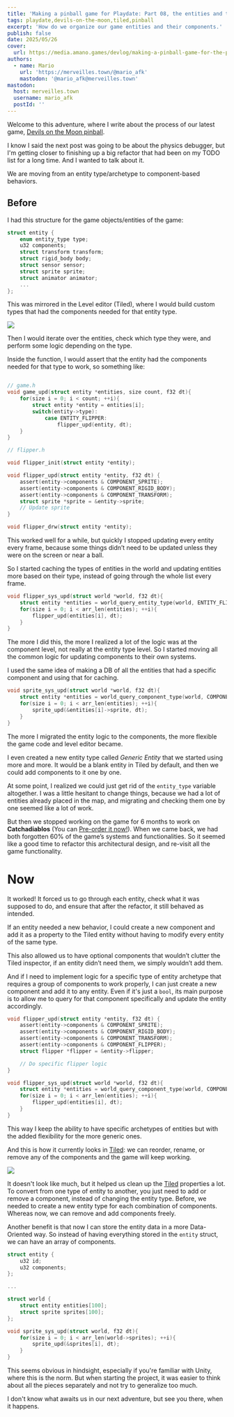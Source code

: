 ```yaml
---
title: 'Making a pinball game for Playdate: Part 08, the entities and their components'
tags: playdate,devils-on-the-moon,tiled,pinball
excerpt: 'How do we organize our game entities and their components.'
publish: false
date: 2025/05/26
cover:
  url: https://media.amano.games/devlog/making-a-pinball-game-for-the-playdate-part-08-the-entities-and-their-components/entities-components-cover.png
authors:
  - name: Mario
    url: 'https://merveilles.town/@mario_afk'
    mastodon: '@mario_afk@merveilles.town'
mastodon:
  host: merveilles.town
  username: mario_afk
  postId: ''
---
```


Welcome to this adventure, where I write about the process of our latest game, [Devils on the Moon pinball](https://play.date/games/devils-on-the-moon-pinball/).

I know I said the next post was going to be about the physics debugger, but I'm getting closer to finishing up a big refactor that had been on my TODO list for a long time. And I wanted to talk about it.

We are moving from an entity type/archetype to component-based behaviors.

## Before

I had this structure for the game objects/entities of the game:

```c
struct entity {
	enum entity_type type;
	u32 components;
	struct transform transform;
	struct rigid_body body;
	struct sensor sensor;
	struct sprite sprite;
	struct animator animator;
	...
};
```

This was mirrored in the Level editor (Tiled), where I would build custom types that had the components needed for that entity type.

![](https://media.amano.games/devlog/making-a-pinball-game-for-the-playdate-part-08-the-entities-and-their-components/tiled_properties_before.png)

Then I would iterate over the entities, check which type they were, and perform some logic depending on the type.

Inside the function, I would assert that the entity had the components needed for that type to work, so something like:

```c

// game.h
void game_upd(struct entity *entities, size count, f32 dt){
	for(size i = 0; i < count; ++i){
		struct entity *entity = entities[i];
		switch(entity->type):
			case ENTITY_FLIPPER:
				flipper_upd(entity, dt);
	}
}

// flipper.h

void flipper_init(struct entity *entity);

void flipper_upd(struct entity *entity, f32 dt) {
	assert(entity->components & COMPONENT_SPRITE);
	assert(entity->components & COMPONENT_RIGID_BODY);
	assert(entity->components & COMPONENT_TRANSFORM);
	struct sprite *sprite = &entity->sprite;
	// Update sprite
}

void flipper_drw(struct entity *entity);
```

This worked well for a while, but quickly I stopped updating every entity every frame, because some things didn’t need to be updated unless they were on the screen or near a ball.

So I started caching the types of entities in the world and updating entities more based on their type, instead of going through the whole list every frame.

```c
void flipper_sys_upd(struct world *world, f32 dt){
	struct entity *entities = world_query_entity_type(world, ENTITY_FLIPPER);
	for(size i = 0; i < arr_len(entities); ++i){
		flipper_upd(entities[i], dt);
	}
}
```

The more I did this, the more I realized a lot of the logic was at the component level, not really at the entity type level. So I started moving all the common logic for updating components to their own systems.

I used the same idea of making a DB of all the entities that had a specific component and using that for caching.

```c
void sprite_sys_upd(struct world *world, f32 dt){
	struct entity *entities = world_query_component_type(world, COMPONENT_SPRITE);
	for(size i = 0; i < arr_len(entities); ++i){
		sprite_upd(&entities[i]->sprite, dt);
	}
}
```

The more I migrated the entity logic to the components, the more flexible the game code and level editor became.

I even created a new entity type called _Generic Entity_ that we started using more and more. It would be a blank entity in Tiled by default, and then we could add components to it one by one.

At some point, I realized we could just get rid of the `entity_type` variable altogether. I was a little hesitant to change things, because we had a lot of entities already placed in the map, and migrating and checking them one by one seemed like a lot of work.

But then we stopped working on the game for 6 months to work on **Catchadiablos** (You can [Pre-order it now!](https://play.date/games/seasons/two/)). When we came back, we had both forgotten 60% of the game’s systems and functionalities. So it seemed like a good time to refactor this architectural design, and re-visit all the game functionality.

# Now

It worked! It forced us to go through each entity, check what it was supposed to do, and ensure that after the refactor, it still behaved as intended.

If an entity needed a new behavior, I could create a new component and add it as a property to the Tiled entity without having to modify every entity of the same type.

This also allowed us to have optional components that wouldn’t clutter the Tiled inspector, if an entity didn’t need them, we simply wouldn’t add them.

And if I need to implement logic for a specific type of entity archetype that requires a group of components to work properly, I can just create a new component and add it to any entity. Even if it's just a `bool`, its main purpose is to allow me to query for that component specifically and update the entity accordingly.

```c
void flipper_upd(struct entity *entity, f32 dt) {
	assert(entity->components & COMPONENT_SPRITE);
	assert(entity->components & COMPONENT_RIGID_BODY);
	assert(entity->components & COMPONENT_TRANSFORM);
	assert(entity->components & COMPONENT_FLIPPER);
	struct flipper *flipper = &entity->flipper;

	// Do specific flipper logic
}

void flipper_sys_upd(struct world *world, f32 dt){
	struct entity *entities = world_query_component_type(world, COMPONENT_FLIPPER);
	for(size i = 0; i < arr_len(entities); ++i){
		flipper_upd(entities[i], dt);
	}
}
```

This way I keep the ability to have specific archetypes of entities but with the added flexibility for the more generic ones.

And this is how it currently looks in [Tiled](https://www.mapeditor.org/): we can reorder, rename, or remove any of the components and the game will keep working.

![](https://media.amano.games/devlog/making-a-pinball-game-for-the-playdate-part-08-the-entities-and-their-components/tiled_properties_now.png)

It doesn't look like much, but it helped us clean up the [Tiled](https://www.mapeditor.org/) properties a lot. To convert from one type of entity to another, you just need to add or remove a component, instead of changing the entity type. Before, we needed to create a new entity type for each combination of components. Whereas now, we can remove and add components freely.

Another benefit is that now I can store the entity data in a more Data-Oriented way. So instead of having everything stored in the `entity` struct, we can have an array of components.

```c
struct entity {
	u32 id;
	u32 components;
};

...

struct world {
	struct entity entities[100];
	struct sprite sprites[100];
};

void sprite_sys_upd(struct world, f32 dt){
	for(size i = 0; i < arr_len(world->sprites); ++i){
		sprite_upd(&sprites[i], dt);
	}
}
```

This seems obvious in hindsight, especially if you're familiar with Unity, where this is the norm. But when starting the project, it was easier to think about all the pieces separately and not try to generalize too much.

I don't know what awaits us in our next adventure, but see you there, when it happens.

